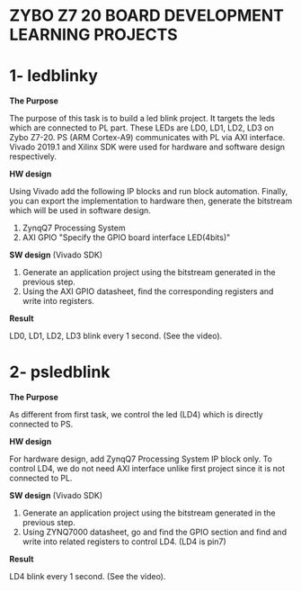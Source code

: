 # **ZYBO Z7 20 BOARD DEVELOPMENT LEARNING PROJECTS**

# 1- **ledblinky**

**The Purpose**

The purpose of this task is to build a led blink project. It targets the leds which are connected to PL part. These LEDs are LD0, LD1, LD2, LD3 on Zybo Z7-20. 
PS (ARM Cortex-A9) communicates with PL via AXI interface. Vivado 2019.1 and Xilinx SDK were used for hardware and software design respectively.

**HW design**

Using Vivado add the following IP blocks and run block automation. Finally, you can export the implementation to hardware then, generate the bitstream which will be used in software design.
1. ZynqQ7 Processing System
2. AXI GPIO "Specify the GPIO board interface LED(4bits)"

**SW design** (Vivado SDK)

1. Generate an application project using the bitstream generated in the previous step.
2. Using the AXI GPIO datasheet, find the corresponding registers and write into registers.

**Result** 

LD0, LD1, LD2, LD3 blink every 1 second. (See the video).

# 2- **psledblink**

**The Purpose**

As different from first task, we control the led (LD4) which is directly connected to PS.

**HW design**

For hardware design, add ZynqQ7 Processing System IP block only. To control LD4, we do not need AXI interface unlike first project since it is not connected to PL. 

**SW design** (Vivado SDK)

1. Generate an application project using the bitstream generated in the previous step.
2. Using ZYNQ7000 datasheet, go and find the GPIO section and find and write into related registers to control LD4.
(LD4 is pin7)

**Result** 

LD4 blink every 1 second. (See the video).
